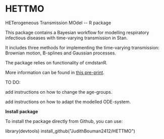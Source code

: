 # HETTMO
HETerogeneous Transmission MOdel -- R package

This package contains a Bayesian workflow for modelling respiratory infectious diseases with time-varying transmission in Stan. 

It includes three methods for implementing the time-varying transmission: Brownian motion, B-splines and Gaussian processes. 

The package relies on functionality of cmdstanR.

More information can be found in [this pre-print](https://doi.org/10.1101/2023.10.09.23296742).


TO DO:

add instructions on how to change the age-groups. 

add instructions on how to adapt the modelled ODE-system. 

**Install package**

To install the package directly from Github, you can use:

library(devtools)
install_github("JudithBouman2412/HETTMO")
